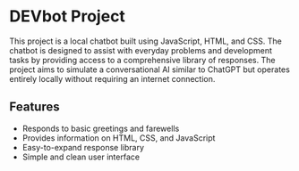 # DEVbot Project

This project is a local chatbot built using JavaScript, HTML, and CSS. The chatbot is designed to assist with everyday problems and development tasks by providing access to a comprehensive library of responses. The project aims to simulate a conversational AI similar to ChatGPT but operates entirely locally without requiring an internet connection.

## Features
- Responds to basic greetings and farewells
- Provides information on HTML, CSS, and JavaScript
- Easy-to-expand response library
- Simple and clean user interface
